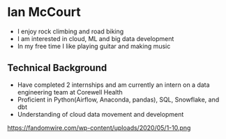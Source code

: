 # Ian McCourt
 - I enjoy rock climbing and road biking
 - I am interested in cloud, ML and big data development
 - In my free time I like playing guitar and making music

## Technical Background
 - Have completed 2 internships and am currently an intern on a data engineering team at Corewell Health
 - Proficient in Python(Airflow, Anaconda, pandas), SQL, Snowflake, and dbt
 - Understanding of cloud data movement and development

https://fandomwire.com/wp-content/uploads/2020/05/1-10.png